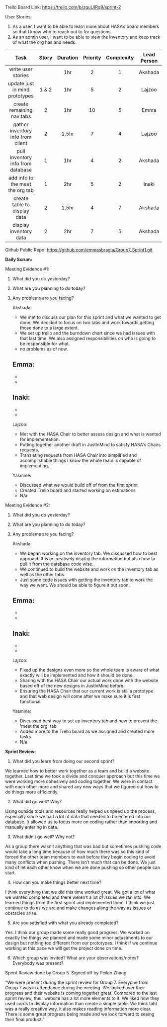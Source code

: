 Trello Board Link: https://trello.com/b/zguUIRq9/sprint-2 

User Stories: 
1. As a user, I want to be able to learn more about HASA’s board members so that I know who to reach out to for questions.
2. As an admin user, I want to be able to view the Inventory and keep track of what the org has and needs.


| Task                              | Story | Duration | Priority | Complexity | Lead Person |
|:---------------------------------:|:-----:|:--------:|:--------:|:----------:|:-----------:|
| write user stories                |       | 1hr      | 2        | 1          | Akshada     |
| update just in mind prototypes    | 1 & 2 | 1hr      | 5        | 2          | Lajzoo    |
| create remaining nav tabs         | 2     | 1hr      | 10       | 5          | Emma       |
| gather inventory info from client | 2     | 1.5hr      |  7       | 4          | Lajzoo    |
| pull inventory info from database | 1     | 1hr      | 4        | 2          | Akshada      |
| add info to the meet the org tab  | 1     | 2hr      | 5        | 2          | Inaki
| create table to display data      | 2     | 1.5hr      | 4        | 7          | Akshada     |
| display inventory data            | 2     | 2hr      | 7        | 5          | Akshada |




Github Public Repo: https://github.com/emmasbragia/Group7_Sprint1.git 

**Daily Scrum:** 

Meeting Evidence #1:
1. What did you do yesterday?
2. What are you planning to do today?
3. Any problems are you facing?

    Akshada:
    - We met to discuss our plan for this sprint and what we wanted to get done. We decided to focus on two tabs and work towards getting those done to a large extent.
    - We set up trello and the burndown chart since we had issues with that last time. We also assigned responsibilities on who is going to be responsible for what.
    - no problems as of now.
    
    Emma:
    -  
    - 
    - 

    Inaki:
    - 
    - 
    -  

    Lajzoo:
    - Met with the HASA Chair to better assess design and what is wanted for implementation.
    - Putting together another draft in JustInMind to satisfy HASA's Chairs requests.
    - Translating requests from HASA Chair into simplified and accomplishable things I know the whole team is capable of implementing.

    Yasmine:
    - Discussed what we would build off of from the first sprint
    - Created Trello board and started working on estimations  
    -  N/a
    
Meeting Evidence #2:

1. What did you do yesterday?
2. What are you planning to do today?
3. Any problems are you facing?

    Akshada:
    - We began working on the inventory tab. We discussed how to best approach this to creatively display the information but also how to pull it from the database code wise.
    - We continued to build the website and work on the inventory tab as well as the other tabs.
    - Just some code issues with getting the inventory tab to work the way we want. We should be able to figure it out soon. 
    
    Emma:
    -  
    - 
    - 

    Inaki:
    - 
    -  
    -  

    Lajzoo:
    - Fixed up the designs even more so the whole team is aware of what exactly will be implemented and how it should be done.
    - Sharing with the HASA Chair our actual work done with the website based off of the new designs in JustInMind before. 
    - Ensuring the HASA Chair that our current work is still a prototype and that web design will come after we make sure it is first functional.

    Yasmine:
    - Discussed best way to set up inventory tab and how to present the 'meet the org' tab
    - Added more to the Trello board as we assigned and created more tasks
    -  N/a


**Sprint Review:**

1. What did you learn from doing our second sprint?

We learned how to better work together as a team and build a website together. Last time we took a divide and conquer approach but this time we were working more cohesively and coding together. We were in contact with each other more and shared any new ways that we figured out how to do things more efficiently. 

2. What did go well? Why?

Using outside tools and resources really helped us speed up the process, especially since we had a lot of data that needed to be entered into our database. It allowed us to focus more on coding rather than importing and manually entering in data. 

3. What didn’t go well? Why not?

As a group there wasn’t anything that was bad but sometimes pushing code would take a long time because of how much there was so this kind of forced the other team members to wait before they begin coding to avoid many conflicts when pushing. There isn’t much that can be done. We just kind of let each other know when we are done pushing so other people can start.

4. How can you make things better next time?

I think everything that we did this time worked great. We got a lot of what we wanted completed and there weren’t a lot of issues we ran into. We learned things from the first sprint and implemented them. I think we just continue to do as we are and make changes along the way as issues or obstacles arise.

5. Are you satisfied with what you already completed?

Yes. I think our group made some really good progress. We worked on exactly the things we planned and made some minor adjustments to our design but nothing too different from our prototypes. I think if we continue working at this pace we will get the project done on time.

6. Which group was invited? What are your observations/notes? Everybody was present?

Sprint Review done by Group 5. Signed off by Peilan Zhang.

"We were present during the sprint review for Group 7. Everyone from Group 7 was in attendance during the meeting. We looked over their progress and their website is coming together great. Compared to the last sprint review, their website has a lot more elements to it. We liked how they used cards to display information than create a simple table. We think taht was a really creative way. it also makes reading information more clear. There is some great progress being made and we look forward to seeing their final product."
